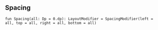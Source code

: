 ## Spacing

```
fun Spacing(all: Dp = 0.dp): LayoutModifier = SpacingModifier(left = all, top = all, right = all, bottom = all)
```
